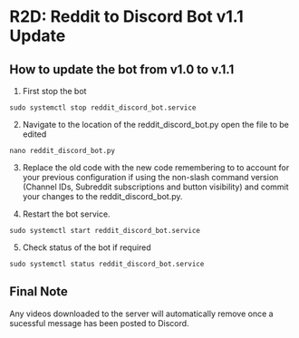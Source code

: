 # R2D: Reddit to Discord Bot v1.1 Update

## How to update the bot from v1.0 to v.1.1

1. First stop the bot

`sudo systemctl stop reddit_discord_bot.service`

2. Navigate to the location of the reddit_discord_bot.py open the file to be edited

`nano reddit_discord_bot.py`

3. Replace the old code with the new code remembering to to account for your previous configuration if using the non-slash command version (Channel IDs, Subreddit subscriptions and button visibility) and commit your changes to the reddit_discord_bot.py.

4. Restart the bot service.

`sudo systemctl start reddit_discord_bot.service`

5. Check status of the bot if required

`sudo systemctl status reddit_discord_bot.service`

## Final Note

Any videos downloaded to the server will automatically remove once a sucessful message has been posted to Discord.

